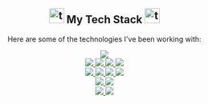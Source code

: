 <h2 align="center">
  <img src="https://img.icons8.com/doodle/48/000000/toolbox.png" alt="tool-icon" width="30" height="30"/>
  My Tech Stack
  <img src="https://img.icons8.com/doodle/48/000000/toolbox.png" alt="tool-icon" width="30" height="30"/>
</h2>
<p align="center">Here are some of the technologies I've been working with:</p>


<div align="center">
  <!-- Python -->
  <a href="https://www.python.org/" target="blank">
    <img src="https://img.shields.io/badge/Python-3776AB?style=for-the-badge&logo=Python&logoColor=white"/>
  </a><br/>
  <!-- PyTorch -->
  <a href="https://pytorch.org/" target="blank">
    <img src="https://img.shields.io/badge/PyTorch-EE4C2C?style=for-the-badge&logo=PyTorch&logoColor=white"/>
  </a>
  <!-- ONNX -->
  <a href="https://onnx.ai/" target="blank">
    <img src="https://img.shields.io/badge/ONNX-005CED?style=for-the-badge&logo=ONNX&logoColor=white"/>
  </a>
  <!-- PySide6 -->
  <a href="https://wiki.qt.io/Qt_for_Python" target="blank">
    <img src="https://img.shields.io/badge/PySide6-41CD52?style=for-the-badge&logo=Qt&logoColor=white"/>
  </a>
  <!-- OpenCV -->
  <a href="https://opencv.org/" target="blank">
    <img src="https://img.shields.io/badge/OpenCV-5C3EE8?style=for-the-badge&logo=OpenCV&logoColor=white"/>
  </a><br/>
  <!-- FastAPI -->
  <a href="https://fastapi.tiangolo.com/" target="blank">
    <img src="https://img.shields.io/badge/FastAPI-009688?style=for-the-badge&logo=FastAPI&logoColor=white"/>
  </a>
  <!-- HTML -->
  <a href="https://developer.mozilla.org/en-US/docs/Web/HTML" target="blank">
    <img src="https://img.shields.io/badge/HTML5-E34F26?style=for-the-badge&logo=HTML5&logoColor=white"/>
  </a>
  <!-- Bootstrap -->
  <a href="https://getbootstrap.com/" target="blank">
    <img src="https://img.shields.io/badge/Bootstrap-7952B3?style=for-the-badge&logo=Bootstrap&logoColor=white"/>
  </a>
  <!-- SQLite -->
  <a href="https://www.sqlite.org/" target="blank">
    <img src="https://img.shields.io/badge/SQLite-003B57?style=for-the-badge&logo=SQLite&logoColor=white"/>
  </a><br/>
  <!-- Raspberry Pi -->
  <a href="https://www.raspberrypi.org/" target="blank">
    <img src="https://img.shields.io/badge/Raspberry_Pi-A22846?style=for-the-badge&logo=Raspberry-Pi&logoColor=white"/>
  </a>
  <!-- NVIDIA Jetson -->
  <a href="https://developer.nvidia.com/embedded-computing" target="blank">
    <img src="https://img.shields.io/badge/NVIDIA_Jetson-76B900?style=for-the-badge&logo=NVIDIA&logoColor=white"/>
  </a><br/>
  <!-- Ubuntu -->
  <a href="https://ubuntu.com/" target="blank">
    <img src="https://img.shields.io/badge/Ubuntu-E95420?style=for-the-badge&logo=Ubuntu&logoColor=white"/>
  </a>
  <!-- Docker -->
  <a href="https://www.docker.com/" target="blank">
    <img src="https://img.shields.io/badge/Docker-2496ED?style=for-the-badge&logo=Docker&logoColor=white"/>
  </a>
</div>

<!--
**hyKwon13/hyKwon13** is a ✨ _special_ ✨ repository because its `README.md` (this file) appears on your GitHub profile.

Here are some ideas to get you started:

- 🔭 I’m currently working on ...
- 🌱 I’m currently learning ...
- 👯 I’m looking to collaborate on ...
- 🤔 I’m looking for help with ...
- 💬 Ask me about ...
- 📫 How to reach me: ...
- 😄 Pronouns: ...
- ⚡ Fun fact: ...
-->
